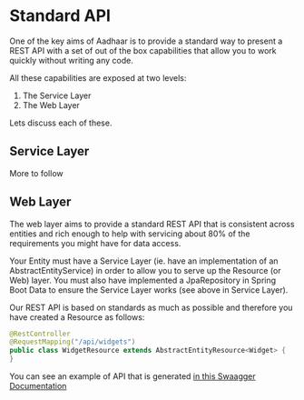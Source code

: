 Standard API
============

One of the key aims of Aadhaar is to provide a standard way to present a REST API with a set of
out of the box capabilities that allow you to work quickly without writing any code.

All these capabilities are exposed at two levels:

1) The Service Layer
2) The Web Layer

Lets discuss each of these.

Service Layer
-------------

More to follow

Web Layer
---------

The web layer aims to provide a standard REST API that is consistent across entities and rich enough
to help with servicing about 80% of the requirements you might have for data access.

Your Entity must have a Service Layer (ie. have an implementation of an AbstractEntityService) in order
to allow you to serve up the Resource (or Web) layer.  You must also have implemented a JpaRepository in 
Spring Boot Data to ensure the Service Layer works (see above in Service Layer).

Our REST API is based on standards as much as possible and therefore you have created a Resource as follows:

```java
@RestController
@RequestMapping("/api/widgets")
public class WidgetResource extends AbstractEntityResource<Widget> {
}
```

You can see an example of API that is generated [in this Swaagger Documentation](../aadaar-example/docs/swagger.md)
